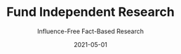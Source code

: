 ---
title: Fund Independent Research
subtitle: Influence-Free Fact-Based Research
layout: default
modal-id: 6
date: 2021-05-01
img: research.png
thumbnail: research-thumbnail.png
alt: image-alt
description: Free education is good, as for the 40 countries with free graduate school tuition, for example in Germany. Although the system were praised worldwide to be a success, it cannot deny the fact that more than two-thirds of the annual funds invested in research came from corporations. Companies either conduct research themselves or collaborate with research partners. Researchers are supported not only with job offers, but also with scholarships and prizes from corporate foundations. Although corporate funding are well received, such approach might raise a conflict of interest between corporate benefits vs scientific integrity. Corporate interests sometimes can drive research agendas away, therefore, SmartLoan seeks to promote independent research as a counter balance to promote healthy competition, strengthen theoritical defence and create diversify opinions in the researched subject.  <br><br>To learn more about the issue, check out our repository at github.
github-link: https://github.com/SmartLoan

---